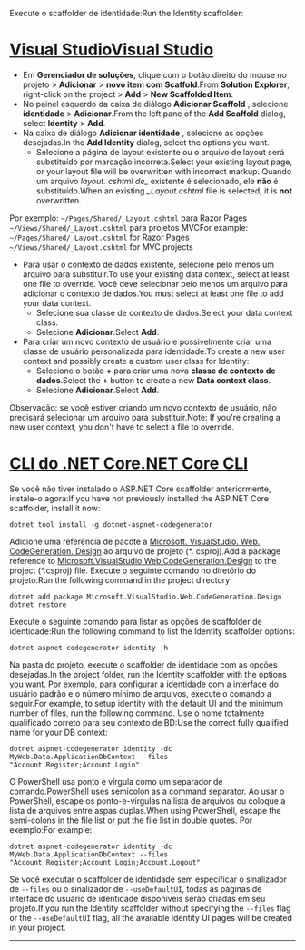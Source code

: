 <span data-ttu-id="da881-101">Execute o scaffolder de identidade:</span><span class="sxs-lookup"><span data-stu-id="da881-101">Run the Identity scaffolder:</span></span>

# <a name="visual-studiotabvisual-studio"></a>[<span data-ttu-id="da881-102">Visual Studio</span><span class="sxs-lookup"><span data-stu-id="da881-102">Visual Studio</span></span>](#tab/visual-studio)

* <span data-ttu-id="da881-103">Em **Gerenciador de soluções**, clique com o botão direito do mouse no projeto > **Adicionar** > **novo item com Scaffold**.</span><span class="sxs-lookup"><span data-stu-id="da881-103">From **Solution Explorer**, right-click on the project > **Add** > **New Scaffolded Item**.</span></span>
* <span data-ttu-id="da881-104">No painel esquerdo da caixa de diálogo **Adicionar Scaffold** , selecione **identidade** > **Adicionar**.</span><span class="sxs-lookup"><span data-stu-id="da881-104">From the left pane of the **Add Scaffold** dialog, select **Identity** > **Add**.</span></span>
* <span data-ttu-id="da881-105">Na caixa de diálogo **Adicionar identidade** , selecione as opções desejadas.</span><span class="sxs-lookup"><span data-stu-id="da881-105">In the **Add Identity** dialog, select the options you want.</span></span>
  * <span data-ttu-id="da881-106">Selecione a página de layout existente ou o arquivo de layout será substituído por marcação incorreta.</span><span class="sxs-lookup"><span data-stu-id="da881-106">Select your existing layout page, or your layout file will be overwritten with incorrect markup.</span></span> <span data-ttu-id="da881-107">Quando um arquivo *layout. cshtml de\_* existente é selecionado, ele **não** é substituído.</span><span class="sxs-lookup"><span data-stu-id="da881-107">When an existing *\_Layout.cshtml* file is selected, it is **not** overwritten.</span></span>

 <span data-ttu-id="da881-108">Por exemplo: `~/Pages/Shared/_Layout.cshtml` para Razor Pages `~/Views/Shared/_Layout.cshtml` para projetos MVC</span><span class="sxs-lookup"><span data-stu-id="da881-108">For example: `~/Pages/Shared/_Layout.cshtml` for Razor Pages `~/Views/Shared/_Layout.cshtml` for MVC projects</span></span>
* <span data-ttu-id="da881-109">Para usar o contexto de dados existente, selecione pelo menos um arquivo para substituir.</span><span class="sxs-lookup"><span data-stu-id="da881-109">To use your existing data context, select at least one file to override.</span></span> <span data-ttu-id="da881-110">Você deve selecionar pelo menos um arquivo para adicionar o contexto de dados.</span><span class="sxs-lookup"><span data-stu-id="da881-110">You must select at least one file to add your data context.</span></span>
  * <span data-ttu-id="da881-111">Selecione sua classe de contexto de dados.</span><span class="sxs-lookup"><span data-stu-id="da881-111">Select your data context class.</span></span>
  * <span data-ttu-id="da881-112">Selecione **Adicionar**.</span><span class="sxs-lookup"><span data-stu-id="da881-112">Select **Add**.</span></span>
* <span data-ttu-id="da881-113">Para criar um novo contexto de usuário e possivelmente criar uma classe de usuário personalizada para identidade:</span><span class="sxs-lookup"><span data-stu-id="da881-113">To create a new user context and possibly create a custom user class for Identity:</span></span>
  * <span data-ttu-id="da881-114">Selecione o botão **+** para criar uma nova **classe de contexto de dados**.</span><span class="sxs-lookup"><span data-stu-id="da881-114">Select the **+** button to create a new **Data context class**.</span></span>
  * <span data-ttu-id="da881-115">Selecione **Adicionar**.</span><span class="sxs-lookup"><span data-stu-id="da881-115">Select **Add**.</span></span>

<span data-ttu-id="da881-116">Observação: se você estiver criando um novo contexto de usuário, não precisará selecionar um arquivo para substituir.</span><span class="sxs-lookup"><span data-stu-id="da881-116">Note: If you're creating a new user context, you don't have to select a file to override.</span></span>

# <a name="net-core-clitabnetcore-cli"></a>[<span data-ttu-id="da881-117">CLI do .NET Core</span><span class="sxs-lookup"><span data-stu-id="da881-117">.NET Core CLI</span></span>](#tab/netcore-cli)

<span data-ttu-id="da881-118">Se você não tiver instalado o ASP.NET Core scaffolder anteriormente, instale-o agora:</span><span class="sxs-lookup"><span data-stu-id="da881-118">If you have not previously installed the ASP.NET Core scaffolder, install it now:</span></span>

```dotnetcli
dotnet tool install -g dotnet-aspnet-codegenerator
```

<span data-ttu-id="da881-119">Adicione uma referência de pacote a [Microsoft. VisualStudio. Web. CodeGeneration. Design](https://www.nuget.org/packages/Microsoft.VisualStudio.Web.CodeGeneration.Design/) ao arquivo de projeto (\*. csproj).</span><span class="sxs-lookup"><span data-stu-id="da881-119">Add a package reference to [Microsoft.VisualStudio.Web.CodeGeneration.Design](https://www.nuget.org/packages/Microsoft.VisualStudio.Web.CodeGeneration.Design/) to the project (\*.csproj) file.</span></span> <span data-ttu-id="da881-120">Execute o seguinte comando no diretório do projeto:</span><span class="sxs-lookup"><span data-stu-id="da881-120">Run the following command in the project directory:</span></span>

```dotnetcli
dotnet add package Microsoft.VisualStudio.Web.CodeGeneration.Design
dotnet restore
```

<span data-ttu-id="da881-121">Execute o seguinte comando para listar as opções de scaffolder de identidade:</span><span class="sxs-lookup"><span data-stu-id="da881-121">Run the following command to list the Identity scaffolder options:</span></span>

```dotnetcli
dotnet aspnet-codegenerator identity -h
```

<span data-ttu-id="da881-122">Na pasta do projeto, execute o scaffolder de identidade com as opções desejadas.</span><span class="sxs-lookup"><span data-stu-id="da881-122">In the project folder, run the Identity scaffolder with the options you want.</span></span> <span data-ttu-id="da881-123">Por exemplo, para configurar a identidade com a interface do usuário padrão e o número mínimo de arquivos, execute o comando a seguir.</span><span class="sxs-lookup"><span data-stu-id="da881-123">For example, to setup identity with the default UI and the minimum number of files, run the following command.</span></span> <span data-ttu-id="da881-124">Use o nome totalmente qualificado correto para seu contexto de BD:</span><span class="sxs-lookup"><span data-stu-id="da881-124">Use the correct fully qualified name for your DB context:</span></span>

```dotnetcli
dotnet aspnet-codegenerator identity -dc MyWeb.Data.ApplicationDbContext --files "Account.Register;Account.Login"
```

<span data-ttu-id="da881-125">O PowerShell usa ponto e vírgula como um separador de comando.</span><span class="sxs-lookup"><span data-stu-id="da881-125">PowerShell uses semicolon as a command separator.</span></span> <span data-ttu-id="da881-126">Ao usar o PowerShell, escape os ponto-e-vírgulas na lista de arquivos ou coloque a lista de arquivos entre aspas duplas.</span><span class="sxs-lookup"><span data-stu-id="da881-126">When using PowerShell, escape the semi-colons in the file list or put the file list in double quotes.</span></span> <span data-ttu-id="da881-127">Por exemplo:</span><span class="sxs-lookup"><span data-stu-id="da881-127">For example:</span></span>

```dotnetcli
dotnet aspnet-codegenerator identity -dc MyWeb.Data.ApplicationDbContext --files "Account.Register;Account.Login;Account.Logout"
```

<span data-ttu-id="da881-128">Se você executar o scaffolder de identidade sem especificar o sinalizador de `--files` ou o sinalizador de `--useDefaultUI`, todas as páginas de interface do usuário de identidade disponíveis serão criadas em seu projeto.</span><span class="sxs-lookup"><span data-stu-id="da881-128">If you run the Identity scaffolder without specifying the `--files` flag or the `--useDefaultUI` flag, all the available Identity UI pages will be created in your project.</span></span>

---
